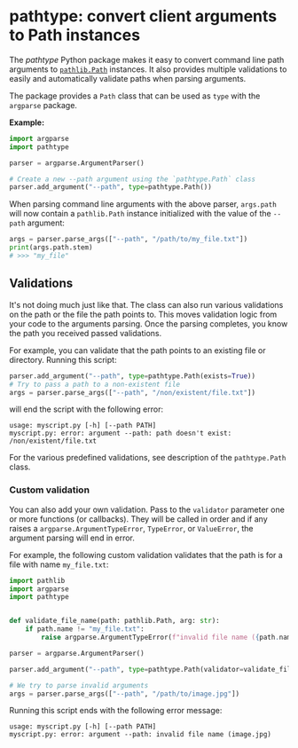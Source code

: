 pathtype: convert client arguments to Path instances
===

The *pathtype* Python package makes it easy to convert command line path 
arguments to [`pathlib.Path`](https://docs.python.org/3/library/pathlib.html) 
instances. It also provides multiple validations to easily and 
automatically validate paths when parsing arguments.

The package provides a `Path` class that can be used as `type` with the 
`argparse` package.

**Example:**

```python
import argparse
import pathtype

parser = argparse.ArgumentParser()

# Create a new --path argument using the `pathtype.Path` class
parser.add_argument("--path", type=pathtype.Path())
```

When parsing command line arguments with the above parser, `args.path` will now
contain a `pathlib.Path` instance initialized with the value of the `--path` 
argument:

```python
args = parser.parse_args(["--path", "/path/to/my_file.txt"])
print(args.path.stem)
# >>> "my_file"
```

## Validations

It's not doing much just like that. The class can also run various 
validations on the path or the file the path points to. This moves 
validation logic from your code to the arguments parsing. Once the parsing 
completes, you know the path you received passed validations.

For example, you can validate that the path points to an existing file or 
directory. Running this script:

```python
parser.add_argument("--path", type=pathtype.Path(exists=True))
# Try to pass a path to a non-existent file
args = parser.parse_args(["--path", "/non/existent/file.txt"])
```
will end the script with the following error:
```
usage: myscript.py [-h] [--path PATH]
myscript.py: error: argument --path: path doesn't exist: /non/existent/file.txt
```

For the various predefined validations, see description of the
``pathtype.Path`` class.

### Custom validation

You can also add your own validation. Pass to the `validator` parameter one 
or more functions (or callbacks). They will be called in order and if any 
raises a `argparse.ArgumentTypeError`, `TypeError`, or `ValueError`, the 
argument parsing will end in error.

For example, the following custom validation validates that the path is for 
a file with name `my_file.txt`:

```python
import pathlib
import argparse
import pathtype


def validate_file_name(path: pathlib.Path, arg: str):
    if path.name != "my_file.txt":
        raise argparse.ArgumentTypeError(f"invalid file name ({path.name})")

parser = argparse.ArgumentParser()

parser.add_argument("--path", type=pathtype.Path(validator=validate_file_name))

# We try to parse invalid arguments
args = parser.parse_args(["--path", "/path/to/image.jpg"])
```

Running this script ends with the following error message:
```
usage: myscript.py [-h] [--path PATH]
myscript.py: error: argument --path: invalid file name (image.jpg)
```
